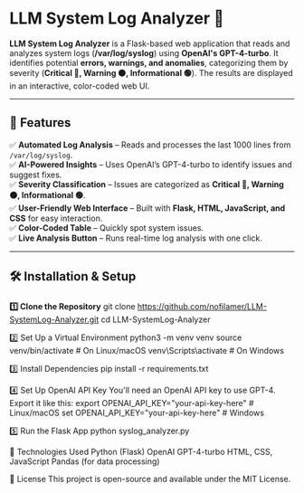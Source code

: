 # **LLM System Log Analyzer** 🚀

**LLM System Log Analyzer** is a Flask-based web application that reads and analyzes system logs (**/var/log/syslog**) using **OpenAI's GPT-4-turbo**. It identifies potential **errors, warnings, and anomalies**, categorizing them by severity (**Critical 🔴, Warning 🟠, Informational 🟢**). The results are displayed in an interactive, color-coded web UI.

---

## **🌟 Features**
✅ **Automated Log Analysis** – Reads and processes the last 1000 lines from `/var/log/syslog`.  
✅ **AI-Powered Insights** – Uses OpenAI’s GPT-4-turbo to identify issues and suggest fixes.  
✅ **Severity Classification** – Issues are categorized as **Critical 🔴, Warning 🟠, Informational 🟢**.  
✅ **User-Friendly Web Interface** – Built with **Flask, HTML, JavaScript, and CSS** for easy interaction.  
✅ **Color-Coded Table** – Quickly spot system issues.  
✅ **Live Analysis Button** – Runs real-time log analysis with one click.  

---

## **🛠 Installation & Setup**
### 
**1️⃣ Clone the Repository**
git clone https://github.com/nofilamer/LLM-SystemLog-Analyzer.git
cd LLM-SystemLog-Analyzer

2️⃣ Set Up a Virtual Environment
python3 -m venv venv
source venv/bin/activate  # On Linux/macOS
venv\Scripts\activate  # On Windows

3️⃣ Install Dependencies
pip install -r requirements.txt

4️⃣ Set Up OpenAI API Key
You'll need an OpenAI API key to use GPT-4. Export it like this:
export OPENAI_API_KEY="your-api-key-here"  # Linux/macOS
set OPENAI_API_KEY="your-api-key-here"  # Windows

5️⃣ Run the Flask App
python syslog_analyzer.py

📌 Technologies Used
Python (Flask)
OpenAI GPT-4-turbo
HTML, CSS, JavaScript
Pandas (for data processing)

📜 License
This project is open-source and available under the MIT License.
